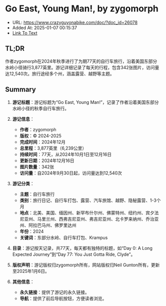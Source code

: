 # Go East, Young Man!, by zygomorph
- URL: https://www.crazyguyonabike.com/doc/?doc_id=26078
- Added At: 2025-01-07 00:15:37
- [Link To Text](2025-01-07-go-east,-young-man!,-by-zygomorph_raw.md)

## TL;DR
作者zygomorph在2024年秋季进行了为期77天的自行车旅行，沿着美国东部分水岭小径骑行3,877英里。游记详细记录了每天的行程，包含342张图片，访问量达12,540次。旅行途经多个州，涵盖露营、越野等主题。

## Summary
1. **游记标题**：游记标题为“Go East, Young Man!”，记录了作者沿着美国东部分水岭小径的秋季自行车旅行。

2. **游记信息**：
   - **作者**：zygomorph
   - **版权**：© 2024-2025
   - **完成时间**：2024年12月
   - **总里程**：3,877英里（6,239公里）
   - **持续时间**：77天，从2024年10月1日至12月16日
   - **更新日期**：2024年12月16日
   - **图片数量**：342张
   - **访问量**：自2024年9月30日起，访问量达到12,540次

3. **游记分类**：
   - **主题**：自行车旅行
   - **类别**：旅行日记、自行车打包、露营、汽车旅馆、越野、隐秘露营、1-3个月
   - **地点**：北美、美国、缅因州、新罕布什尔州、佛蒙特州、纽约州、宾夕法尼亚州、马里兰州、西弗吉尼亚州、弗吉尼亚州、北卡罗来纳州、乔治亚州、阿拉巴马州、佛罗里达州
   - **年份**：2024
   - **关键词**：东部分水岭、自行车打包、Krampus

4. **目录**：游记按天记录，共77天，每天都有独特的标题，如“Day 0: A Long Expected Journey”到“Day 77: You Just Gotta Ride, Clyde”。

5. **版权声明**：游记版权归zygomorph所有，网站版权归Neil Gunton所有，更新至2025年1月6日。

6. **其他信息**：
   - **永久链接**：提供了游记的永久链接。
   - **导航**：提供了前后导航按钮，方便读者浏览。
